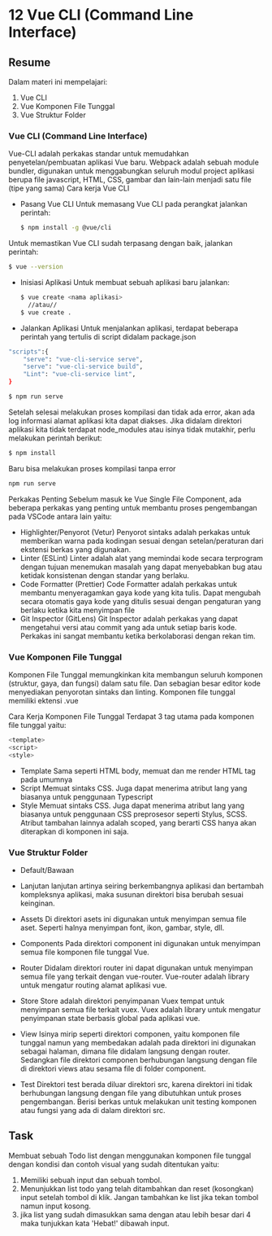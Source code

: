 # 12 Vue CLI (Command Line Interface)
## Resume

Dalam materi ini mempelajari:
1. Vue CLI
2. Vue Komponen File Tunggal
3. Vue Struktur Folder

### Vue CLI (Command Line Interface)
Vue-CLI adalah perkakas standar untuk memudahkan penyetelan/pembuatan aplikasi Vue baru.
Webpack adalah sebuah module bundler, digunakan untuk menggabungkan seluruh modul project aplikasi berupa file javascript, HTML, CSS, gambar dan  lain-lain menjadi satu file (tipe yang sama)
Cara kerja Vue CLI
- Pasang Vue CLI
Untuk memasang Vue CLI pada perangkat jalankan perintah:
  ```bash
  $ npm install -g @vue/cli
  ```
Untuk memastikan Vue CLI sudah terpasang dengan baik, jalankan perintah:
  ```bash
  $ vue --version
  ```
- Inisiasi Aplikasi
Untuk membuat sebuah aplikasi baru jalankan:
  ```bash
  $ vue create <nama aplikasi>
    //atau//
  $ vue create .
  ```
- Jalankan Aplikasi
Untuk menjalankan aplikasi, terdapat beberapa perintah yang tertulis di script didalam package.json

```bash
"scripts":{
    "serve": "vue-cli-service serve",
    "serve": "vue-cli-service build",
    "Lint": "vue-cli-service lint",
}
```

```bash
$ npm run serve
```

Setelah selesai melakukan proses kompilasi dan tidak ada error, akan ada log informasi alamat aplikasi kita dapat diakses. Jika didalam direktori aplikasi kita tidak terdapat node_modules atau isinya tidak mutakhir, perlu melakukan perintah berikut:
```bash
$ npm install
```
Baru bisa melakukan proses kompilasi tanpa error
```bash
npm run serve
```

Perkakas Penting
Sebelum masuk ke Vue Single File Component, ada beberapa perkakas yang penting untuk membantu proses pengembangan pada VSCode antara lain yaitu:
- Highlighter/Penyorot (Vetur)
  Penyorot sintaks adalah perkakas untuk memberikan warna pada kodingan sesuai dengan setelan/peraturan dari ekstensi berkas yang digunakan.
- Linter (ESLint)
  Linter adalah alat yang memindai kode secara terprogram dengan tujuan menemukan masalah yang dapat menyebabkan bug atau ketidak konsistenan dengan standar yang berlaku.
- Code Formatter (Prettier)
  Code Formatter adalah perkakas untuk membantu menyeragamkan gaya kode yang kita tulis. Dapat mengubah secara otomatis gaya kode yang ditulis sesuai dengan pengaturan yang berlaku ketika kita menyimpan file
- Git Inspector (GitLens)
  Git Inspector adalah perkakas yang dapat mengetahui versi atau commit yang ada untuk setiap baris kode. Perkakas ini sangat membantu ketika berkolaborasi dengan rekan tim.

### Vue Komponen File Tunggal
Komponen File Tunggal memungkinkan kita membangun seluruh komponen (struktur, gaya, dan fungsi) dalam satu file. Dan sebagian besar editor kode menyediakan penyorotan sintaks dan linting. Komponen file tunggal memiliki ektensi .vue

Cara Kerja Komponen File Tunggal
Terdapat 3 tag utama pada komponen file tunggal yaitu:
```bash
<template>
<script>
<style>
```
- Template
  Sama seperti HTML body, memuat dan me render HTML tag pada umumnya
- Script
  Memuat sintaks CSS. Juga dapat menerima atribut lang yang biasanya untuk penggunaan Typescript
- Style
  Memuat sintaks CSS. Juga dapat menerima atribut lang yang biasanya untuk penggunaan CSS preprosesor seperti Stylus, SCSS. Atribut tambahan lainnya adalah scoped, yang berarti CSS hanya akan diterapkan di komponen ini saja.
  
### Vue Struktur Folder
- Default/Bawaan
- Lanjutan
  lanjutan artinya seiring berkembangnya aplikasi dan bertambah kompleksnya aplikasi, maka susunan direktori bisa berubah sesuai keinginan.

- Assets
  Di direktori asets ini digunakan untuk menyimpan semua file aset. Seperti halnya menyimpan font, ikon, gambar, style, dll.

- Components
  Pada direktori component ini digunakan untuk menyimpan semua file komponen file tunggal Vue.

- Router
  Didalam direktori router ini dapat digunakan untuk menyimpan semua file yang terkait dengan vue-router. Vue-router adalah library untuk mengatur routing alamat aplikasi vue.

- Store
  Store adalah direktori penyimpanan Vuex tempat untuk menyimpan semua file terkait vuex. Vuex adalah library untuk mengatur penyimpanan state berbasis global pada aplikasi vue.

- View
  Isinya mirip seperti direktori componen, yaitu komponen file tunggal namun yang membedakan adalah pada direktori ini digunakan sebagai halaman, dimana file didalam langsung dengan router. Sedangkan file direktori componen berhubungan langsung dengan file di direktori views atau sesama file di folder component.

- Test
  Direktori test berada diluar direktori src, karena direktori ini tidak berhubungan langsung dengan file yang dibutuhkan untuk proses pengembangan. Berisi berkas untuk melakukan unit testing komponen atau fungsi yang ada di dalam direktori src.

## Task
Membuat sebuah Todo list dengan menggunakan komponen file tunggal dengan kondisi dan contoh visual yang sudah ditentukan yaitu:
1. Memiliki sebuah input dan sebuah tombol.
2. Menunjukkan list todo yang telah ditambahkan dan reset (kosongkan) input setelah tombol di klik. Jangan tambahkan ke list jika tekan tombol namun input kosong.
3. jika list yang sudah dimasukkan sama dengan atau lebih besar dari 4 maka tunjukkan kata 'Hebat!' dibawah input.